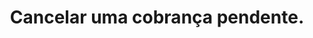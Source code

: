 ---
title: Cancelar uma cobrança pendente.
api:
  file: OrderV.json
  operationId: delete_order-order-id
hidden: false
---